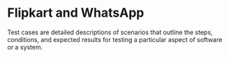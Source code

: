 # Flipkart and WhatsApp
Test cases are detailed descriptions of scenarios that outline the steps, conditions, and expected results for testing a particular aspect of software or a system.
